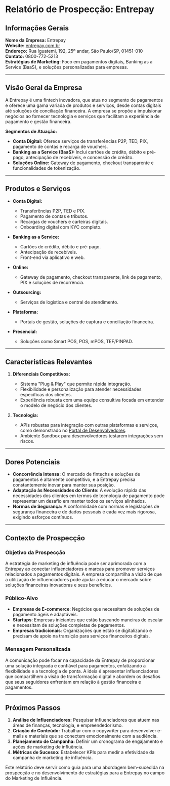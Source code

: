 # Relatório de Prospecção: Entrepay

## Informações Gerais

**Nome da Empresa:** Entrepay  
**Website:** [entrepay.com.br](http://www.entrepay.com.br)  
**Endereço:** Rua Iguatemi, 192, 25º andar, São Paulo/SP, 01451-010  
**Contato:** 0800-772-5213  
**Estratégias de Marketing:** Foco em pagamentos digitais, Banking as a Service (BaaS), e soluções personalizadas para empresas.

---

## Visão Geral da Empresa

A Entrepay é uma fintech inovadora, que atua no segmento de pagamentos e oferece uma gama variada de produtos e serviços, desde contas digitais até soluções de conciliação financeira. A empresa se propõe a impulsionar negócios ao fornecer tecnologia e serviços que facilitam a experiência de pagamento e gestão financeira.

**Segmentos de Atuação:**
- **Conta Digital:** Oferece serviços de transferências P2P, TED, PIX, pagamento de contas e recarga de vouchers.
- **Banking as a Service (BaaS):** Inclui cartões de crédito, débito e pré-pago, antecipação de recebíveis, e concessão de crédito.
- **Soluções Online:** Gateway de pagamento, checkout transparente e funcionalidades de tokenização.
  
---

## Produtos e Serviços

- **Conta Digital:**
  - Transferências P2P, TED e PIX.
  - Pagamento de contas e tributos.
  - Recargas de vouchers e carteiras digitais.
  - Onboarding digital com KYC completo.

- **Banking as a Service:**
  - Cartões de crédito, débito e pré-pago.
  - Antecipação de recebíveis.
  - Front-end via aplicativo e web.

- **Online:**
  - Gateway de pagamento, checkout transparente, link de pagamento, PIX e soluções de recorrência.

- **Outsourcing:**
  - Serviços de logística e central de atendimento.

- **Plataforma:**
  - Portais de gestão, soluções de captura e conciliação financeira.

- **Presencial:**
  - Soluções como Smart POS, POS, mPOS, TEF/PINPAD.



---

## Características Relevantes

1. **Diferenciais Competitivos:**
   - Sistema "Plug & Play" que permite rápida integração.
   - Flexibilidade e personalização para atender necessidades específicas dos clientes.
   - Experiência robusta com uma equipe consultiva focada em entender o modelo de negócio dos clientes.

2. **Tecnologia:**
   - APIs robustas para integração com outras plataformas e serviços, como demonstrado no [Portal de Desenvolvedores](https://developers.entrepay.com.br).
   - Ambiente Sandbox para desenvolvedores testarem integrações sem riscos.

---

## Dores Potenciais

- **Concorrência Intensa:** O mercado de fintechs e soluções de pagamentos é altamente competitivo, e a Entrepay precisa constantemente inovar para manter sua posição.
- **Adaptação às Necessidades do Cliente:** A evolução rápida das necessidades dos clientes em termos de tecnologia de pagamento pode representar um desafio em manter todos os serviços alinhados.
- **Normas de Segurança:** A conformidade com normas e legislações de segurança financeira e de dados pessoais é cada vez mais rigorosa, exigindo esforços contínuos.

---

## Contexto de Prospecção 

### Objetivo da Prospecção

A estratégia de marketing de influência pode ser aprimorada com a Entrepay ao conectar influenciadores e marcas para promover serviços relacionados a pagamentos digitais. A empresa compartilha a visão de que a utilização de influenciadores pode ajudar a educar o mercado sobre soluções financeiras inovadoras e seus benefícios.

### Público-Alvo

- **Empresas de E-commerce**: Negócios que necessitam de soluções de pagamento ágeis e adaptáveis.
- **Startups**: Empresas iniciantes que estão buscando maneiras de escalar e necessitam de soluções completas de pagamentos.
- **Empresas tradicionais**: Organizações que estão se digitalizando e precisam de apoio na transição para serviços financeiros digitais.

### Mensagem Personalizada

A comunicação pode focar na capacidade da Entrepay de proporcionar uma solução integrada e confiável para pagamentos, enfatizando a flexibilidade e a tecnologia de ponta. A ideia é apresentar influenciadores que compartilhem a visão de transformação digital e abordem os desafios que seus seguidores enfrentam em relação à gestão financeira e pagamentos.

---

## Próximos Passos

1. **Análise de Influenciadores:** Pesquisar influenciadores que atuem nas áreas de finanças, tecnologia, e empreendedorismo.
2. **Criação de Conteúdo:** Trabalhar com o copywriter para desenvolver e-mails e materiais que se conectem emocionalmente com a audiência.
3. **Planejamento de Campanha:** Definir um cronograma de engajamento e ações de marketing de influência.
4. **Métricas de Sucesso:** Estabelecer KPIs para medir a efetividade da campanha de marketing de influência.

Este relatório deve servir como guia para uma abordagem bem-sucedida na prospecção e no desenvolvimento de estratégias para a Entrepay no campo do Marketing de Influência.
